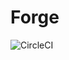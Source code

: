 # Forge

![CircleCI](https://img.shields.io/circleci/build/github/dominodatalab/forge?style=for-the-badge)
